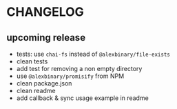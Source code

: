 # CHANGELOG

## upcoming release

- tests: use `chai-fs` instead of `@alexbinary/file-exists`
- clean tests
- add test for removing a non empty directory
- use `@alexbinary/promisify` from NPM
- clean package.json
- clean readme
- add callback & sync usage example in readme
